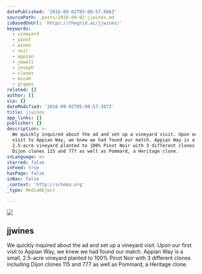 ```yaml
---
datePublished: '2016-09-02T05:08:57.866Z'
sourcePath: _posts/2016-09-02-jjwines.md
isBasedOnUrl: 'https://thegrid.ai/jjwines/'
keywords:
  - vineyard
  - pinot
  - wines
  - noir
  - appian
  - jewell
  - joseph
  - clones
  - micah
  - grapes
related: []
author: []
via: {}
dateModified: '2016-09-02T05:08:57.307Z'
title: jjwines
app_links: []
publisher: {}
description: >-
  We quickly inquired about the ad and set up a vineyard visit. Upon our first
  visit to Appian Way, we knew we had found our match. Appian Way is a small,
  2.5-acre vineyard planted to 100% Pinot Noir with 3 different clones including
  Dijon clones 115 and 777 as well as Pommard, a Heritage clone.
inLanguage: en
starred: false
inFeed: true
hasPage: false
inNav: false
_context: 'http://schema.org'
_type: MediaObject

---
```

<article style=""><img src="https://s3-us-west-2.amazonaws.com/the-grid-img/p/425da09e3dbeff4b949823bb488ba92c7ea17220.jpg" /><h1>jjwines</h1><p>We quickly inquired about the ad and set up a vineyard visit. Upon our first visit to Appian Way, we knew we had found our match. Appian Way is a small, 2.5-acre vineyard planted to 100% Pinot Noir with 3 different clones including Dijon clones 115 and 777 as well as Pommard, a Heritage clone.</p></article>